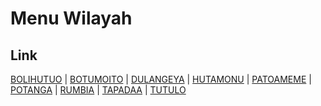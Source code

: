 # Menu Wilayah

## Link

[BOLIHUTUO](https://github.com/gigit-pemilu/pemilu-2024-75-gorontalo/tree/main/pilpres/hitung-suara/sub/75-gorontalo/sub/02-boalemo/sub/06-botumoito/sub/2007-bolihutuo)
 | 
[BOTUMOITO](https://github.com/gigit-pemilu/pemilu-2024-75-gorontalo/tree/main/pilpres/hitung-suara/sub/75-gorontalo/sub/02-boalemo/sub/06-botumoito/sub/2006-botumoito)
 | 
[DULANGEYA](https://github.com/gigit-pemilu/pemilu-2024-75-gorontalo/tree/main/pilpres/hitung-suara/sub/75-gorontalo/sub/02-boalemo/sub/06-botumoito/sub/2009-dulangeya)
 | 
[HUTAMONU](https://github.com/gigit-pemilu/pemilu-2024-75-gorontalo/tree/main/pilpres/hitung-suara/sub/75-gorontalo/sub/02-boalemo/sub/06-botumoito/sub/2002-hutamonu)
 | 
[PATOAMEME](https://github.com/gigit-pemilu/pemilu-2024-75-gorontalo/tree/main/pilpres/hitung-suara/sub/75-gorontalo/sub/02-boalemo/sub/06-botumoito/sub/2003-patoameme)
 | 
[POTANGA](https://github.com/gigit-pemilu/pemilu-2024-75-gorontalo/tree/main/pilpres/hitung-suara/sub/75-gorontalo/sub/02-boalemo/sub/06-botumoito/sub/2005-potanga)
 | 
[RUMBIA](https://github.com/gigit-pemilu/pemilu-2024-75-gorontalo/tree/main/pilpres/hitung-suara/sub/75-gorontalo/sub/02-boalemo/sub/06-botumoito/sub/2008-rumbia)
 | 
[TAPADAA](https://github.com/gigit-pemilu/pemilu-2024-75-gorontalo/tree/main/pilpres/hitung-suara/sub/75-gorontalo/sub/02-boalemo/sub/06-botumoito/sub/2004-tapadaa)
 | 
[TUTULO](https://github.com/gigit-pemilu/pemilu-2024-75-gorontalo/tree/main/pilpres/hitung-suara/sub/75-gorontalo/sub/02-boalemo/sub/06-botumoito/sub/2001-tutulo)

